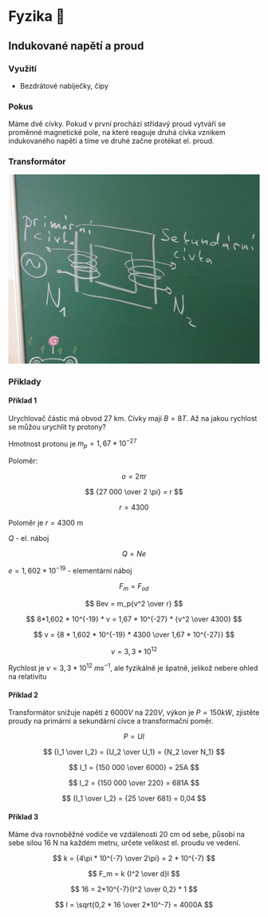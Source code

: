 # Fyzika 🍎

## Indukované napětí a proud

### Využití
- Bezdrátové nabíječky, čipy

### Pokus
Máme dvě cívky. Pokud v první prochází střídavý proud vytváří se proměnné magnetické pole, na které reaguje druhá cívka vznikem indukovaného napětí a tíme ve druhé začne protékat el. proud.

### Transformátor
![](../images/physics/transformer.jpg)

### Příklady

#### Příklad 1

Urychlovač částic má obvod 27 km. Cívky mají $B = 8T$. Až na jakou rychlost se můžou urychlit ty protony?

Hmotnost protonu je $m_p = 1,67 * 10^{-27}$

Poloměr:

$$ o = 2 \pi r $$

$$ {27 000 \over 2 \pi} = r $$

$$ r = 4300 $$

Poloměr je $r = 4300$ m

$Q$ - el. náboj

$$ Q = Ne $$

$e = 1,602 * 10^{-19}$ - elementární náboj

$$ F_m = F_{od} $$

$$ Bev = m_p{v^2 \over r} $$

$$ 8*1,602 * 10^{-19} * v = 1,67 * 10^{-27} * {v^2 \over 4300}  $$

$$ v = {8 * 1,602 * 10^{-19} * 4300 \over 1,67 * 10^{-27}} $$

$$ v = 3,3 * 10^{12} $$

Rychlost je $v = 3,3 * 10^{12}$  $ms^{-1}$, ale fyzikálně je špatně, jelikož nebere ohled na relativitu


#### Příklad 2

Transformátor snižuje napětí z $6000V$  na $220V$, výkon je $P = 150 kW$, zjistěte proudy na primární a sekundární cívce a transformační poměr.


$$ P = UI $$

$$ {I_1 \over I_2} = {U_2 \over U_1} = {N_2 \over N_1} $$

$$ I_1 = {150 000 \over 6000} = 25A $$

$$ I_2 = {150 000 \over 220} = 681A $$

$$ {I_1 \over I_2} = {25 \over 681} = 0,04 $$

#### Příklad 3
Máme dva rovnoběžné vodiče ve vzdálenosti 20 cm od sebe, působí na sebe silou 16 N na každém metru, určete velikost el. proudu ve vedení.

$$ k = {4\pi * 10^{-7} \over 2\pi} = 2 * 10^{-7} $$

$$ F_m = k {I^2 \over d}l $$

$$ 16 = 2*10^{-7}{I^2 \over 0,2} * 1 $$

$$ I = \sqrt{0,2 * 16 \over 2*10^-7} = 4000A $$

